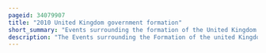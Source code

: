 ```yaml
---
pageid: 34079907
title: "2010 United Kingdom government formation"
short_summary: "Events surrounding the formation of the United Kingdom's government in 2010"
description: "The Events surrounding the Formation of the united Kingdom's Government in 2010 took Place between 7 may and 12 may 2010 following the 2010 general Election which failed to produce an overall Majority for either of the Country's two main political Parties. The 6 may Elections resulted in the first Hung Parliament in the Uk in 36 Years sparking a Series of Negotiations that would form the first Coalition Government since World War Ii."
---
```

